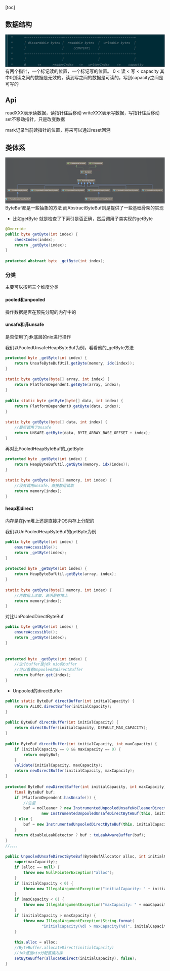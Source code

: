 [toc]

 

## 数据结构

![](https://raw.githubusercontent.com/TDoct/images/master/img/20191230135600.png)
有两个指针，一个标记读的位置，一个标记写的位置。
0 < 读 < 写 < capacity
其中0到读之间的数据是无效的，读到写之间的数据是可读的，写到capacity之间是可写的

## Api

readXXX表示读数据，读指针往后移动
writeXXX表示写数据，写指针往后移动
set不移动指针，只是改变数据

mark记录当前读指针的位置，将来可以通过reset回溯

## 类体系

![](https://raw.githubusercontent.com/TDoct/images/master/img/20191230135452.png)
ByteBuf都是一些抽象的方法
而AbstractByteBuf则是提供了一些基础骨架的实现
- 比如getByte
就是检查了下索引是否正确，然后调用子类实现的getByte
```java
@Override
public byte getByte(int index) {
    checkIndex(index);
    return _getByte(index);
}

protected abstract byte _getByte(int index);
```


### 分类
主要可以按照三个维度分类

#### pooled和unpooled
操作数据是否在预先分配的内存中的

#### unsafe和非unsafe
是否使用了jdk底层的nio进行操作

我们以PooledUnsafeHeapByteBuf为例，看看他的_getByte方法
```java
protected byte _getByte(int index) {
    return UnsafeByteBufUtil.getByte(memory, idx(index));
}

static byte getByte(byte[] array, int index) {
    return PlatformDependent.getByte(array, index);
}

public static byte getByte(byte[] data, int index) {
    return PlatformDependent0.getByte(data, index);
}

static byte getByte(byte[] data, int index) {
	//最后调用了Unsafe
    return UNSAFE.getByte(data, BYTE_ARRAY_BASE_OFFSET + index);
}
```

再对比PooledHeapByteBuf的_getByte
```java
protected byte _getByte(int index) {
    return HeapByteBufUtil.getByte(memory, idx(index));
}

static byte getByte(byte[] memory, int index) {
	//没有调用unsafe，直接数组读取
    return memory[index];
}
```


#### heap和direct
内存是在jvm堆上还是直接才OS内存上分配的

我们以UnPooledHeapByteBuf的getByte为例
```java
public byte getByte(int index) {
    ensureAccessible();
    return _getByte(index);
}

protected byte _getByte(int index) {
    return HeapByteBufUtil.getByte(array, index);
}

static byte getByte(byte[] memory, int index) {
	//再数组上读取，说明是在堆上
    return memory[index];
}

```
对比UnPooledDirectByteBuf
```java
public byte getByte(int index) {
    ensureAccessible();
    return _getByte(index);
}


protected byte _getByte(int index) {
	//这个buffer是jdk nio的buffer
	//可以看看Unpooled的directBuffer
    return buffer.get(index);
}

```

- Unpooled的directBuffer

```java
public static ByteBuf directBuffer(int initialCapacity) {
    return ALLOC.directBuffer(initialCapacity);
}

public ByteBuf directBuffer(int initialCapacity) {
    return directBuffer(initialCapacity, DEFAULT_MAX_CAPACITY);
}

public ByteBuf directBuffer(int initialCapacity, int maxCapacity) {
    if (initialCapacity == 0 && maxCapacity == 0) {
        return emptyBuf;
    }
    validate(initialCapacity, maxCapacity);
    return newDirectBuffer(initialCapacity, maxCapacity);
}

protected ByteBuf newDirectBuffer(int initialCapacity, int maxCapacity) {
    final ByteBuf buf;
    if (PlatformDependent.hasUnsafe()) {
    	//这里
        buf = noCleaner ? new InstrumentedUnpooledUnsafeNoCleanerDirectByteBuf(this, initialCapacity, maxCapacity) :
                new InstrumentedUnpooledUnsafeDirectByteBuf(this, initialCapacity, maxCapacity);
    } else {
        buf = new InstrumentedUnpooledDirectByteBuf(this, initialCapacity, maxCapacity);
    }
    return disableLeakDetector ? buf : toLeakAwareBuffer(buf);
}
//。。。。

public UnpooledUnsafeDirectByteBuf(ByteBufAllocator alloc, int initialCapacity, int maxCapacity) {
    super(maxCapacity);
    if (alloc == null) {
        throw new NullPointerException("alloc");
    }
    if (initialCapacity < 0) {
        throw new IllegalArgumentException("initialCapacity: " + initialCapacity);
    }
    if (maxCapacity < 0) {
        throw new IllegalArgumentException("maxCapacity: " + maxCapacity);
    }
    if (initialCapacity > maxCapacity) {
        throw new IllegalArgumentException(String.format(
                "initialCapacity(%d) > maxCapacity(%d)", initialCapacity, maxCapacity));
    }

    this.alloc = alloc;
	//ByteBuffer.allocateDirect(initialCapacity)
	//jdk底层nio分配直接内存
    setByteBuffer(allocateDirect(initialCapacity), false);
}
```


